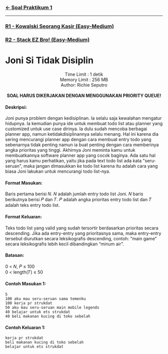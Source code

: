 ### [← Soal Praktikum 1](../../)
<hr />

### [R1 - Kowalski Seorang Kasir (Easy-Medium)](../prob-R1)
### [R2 - Stack EZ Bro! (Easy-Medium)](../prob-R2)
# Joni Si Tidak Disiplin
<p align="center">
  Time Limit : 1 detik<br>
  Memory Limit : 256 MB<br>
  Author: Richie Seputro<br><br>
  <b>SOAL HARUS DIKERJAKAN DENGAN MENGGUNAKAN PRIORITY QUEUE!</b>
</p>


#### Deskripsi: 
Joni punya problem dengan kedisiplinan. Ia selalu saja kewalahan mengatur hidupnya. Ia kemudian punya ide untuk membuat todo list atau planner yang customized untuk use case dirinya. Ia dulu sudah mencoba berbagai planner app, namun ketidakdisiplinannya selalu menang. Hal ini karena dia sering mencurangi planner app dengan cara membuat entry todo yang sebenarnya tidak penting namun ia buat penting dengan cara memberinya angka prioritas yang tinggi. Akhirnya Joni meminta kamu untuk membuatkannya software planner app yang cocok baginya. Ada satu hal yang harus kamu perhatikan, yaitu jika pada text todo list ada kata "seru-seruan", maka jangan dimasukkan ke todo list karena itu adalah cara yang biasa Joni lakukan untuk mencurangi todo list-nya.

#### Format Masukan:
Baris pertama berisi 𝑁. 𝑁 adalah jumlah entry todo list Joni. 𝑁 baris berikutnya berisi 𝑃 dan 𝑇. 𝑃 adalah angka prioritas entry todo list dan 𝑇 adalah teks entry todo list.

#### Format Keluaran:
Teks todo list yang valid yang sudah tersortir berdasarkan prioritas secara descending. Jika ada entry-entry yang prioritasnya sama, maka entry-entry tersebut diurutkan secara leksikografis descending, contoh: “main game” secara leksikografis lebih kecil dibandingkan “minum air”.

#### Batasan:
0 < 𝑁, 𝑃 ≤ 100<br>
0 < length(𝑇) ≤ 50

#### Contoh Masukan 1:
```
5
100 aku mau seru-seruan sama temenku
100 kerja pr strukdat
50 aku mau seru-seruan main mobile legends
40 belajar untuk ets strukdat
40 beli makanan kucing di toko sebelah
```

#### Contoh Keluaran 1:
```
kerja pr strukdat
beli makanan kucing di toko sebelah
belajar untuk ets strukdat
```

